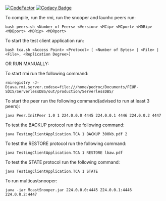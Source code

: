 [![CodeFactor](https://www.codefactor.io/repository/github/pedro-c/feup-sdis/badge)](https://www.codefactor.io/repository/github/pedro-c/feup-sdis)
[![Codacy Badge](https://api.codacy.com/project/badge/Grade/21ce2aa7aae34058aee8fccb95069e39)](https://www.codacy.com?utm_source=github.com&amp;utm_medium=referral&amp;utm_content=pedro-c/FEUP-SDIS&amp;utm_campaign=Badge_Grade)

To compile, run the rmi, run the snooper and launhc peers run:
```
bash peers.sh <Number of Peers> <Version> <MCip> <MCport> <MDBip> <MDBport> <MDRip> <MDRport>
```

To start the test client application run:
```
bash tca.sh <Access Point> <Protocol> [ <Number of Bytes> | <File> | <File>, <Replication Degree>]
```

OR RUN MANUALLY:

To start rmi run the following command:
```
rmiregistry -J-Djava.rmi.server.codese=file:///home/pedroc/Documents/FEUP-SDIS/ServerlessDBS/out/production/ServerlessDBS/
```

To start the peer run the following command(advised to run at least 3 peers):
```
java Peer.InitPeer 1.0 1 224.0.0.0 4445 224.0.0.1 4446 224.0.0.2 4447
```

To test the BACKUP protocol run the following command:
```
java TestingClientApplication.TCA 1 BACKUP 300kb.pdf 2
```
To test the RESTORE protocol run the following command:
```
java TestingClientApplication.TCA 1 RESTORE lbaw.pdf
```
To test the STATE protocol run the following command:
```
java TestingClientApplication.TCA 1 STATE
```

To run multicastsnooper:
```
java -jar McastSnooper.jar 224.0.0.0:4445 224.0.0.1:4446 224.0.0.2:4447
```
